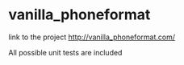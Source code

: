 # vanilla_phoneformat

link to the project    http://vanilla_phoneformat.com/



All possible unit tests are included

